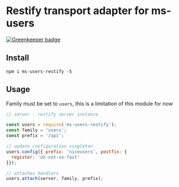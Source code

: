 # Restify transport adapter for ms-users

[![Greenkeeper badge](https://badges.greenkeeper.io/makeomatic/ms-users-restify.svg)](https://greenkeeper.io/)

## Install

`npm i ms-users-restify -S`

## Usage

Family must be set to `users`, this is a limitation of this module for now

```js
// server - restify server instance

const users = require('ms-users-restify');
const family = 'users';
const prefix = '/api';

// update configuration singleton
users.config({ prefix: 'niceusers', postfix: {
  register: 'oh-not-so-fast'
}});

// attaches handlers
users.attach(server, family, prefix);
```
